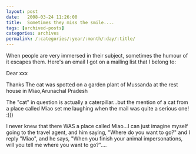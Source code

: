 ```yaml
---
layout: post
date:	2008-03-24 11:26:00
title:  Sometimes they miss the smile....
tags: [archived-posts]
categories: archives
permalink: /:categories/:year/:month/:day/:title/
---
```

When people are very immersed in their subject, sometimes the humour of it escapes them. Here's an email I got on a mailing list that I belong to:

Dear xxx

Thanks 
The cat was spotted on a garden plant of Mussanda at the
 rest house in Miao,Arunachal Pradesh

The "cat" in question is actually a caterpillar...but the mention of a cat from a place called Miao set me laughing when the mail was quite a serious one! :)))

I never knew that there WAS a place called Miao...I can just imagine myself going to the travel agent, and him saying, "Where do you want to go?" and I reply "Miao", and he says, "When you finish your animal impersonations, will you tell me where you want to go?"....
